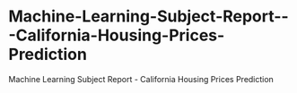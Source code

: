 # Machine-Learning-Subject-Report---California-Housing-Prices-Prediction
Machine Learning Subject Report - California Housing Prices Prediction
